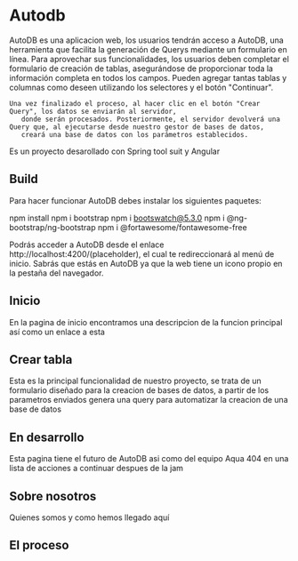 # Autodb

  AutoDB es una aplicacion web, los usuarios tendrán acceso a AutoDB,
      una herramienta que facilita la generación de Querys mediante un
      formulario en línea.
    Para aprovechar sus funcionalidades, los usuarios deben completar el formulario de creación de tablas,
       asegurándose de proporcionar toda la información completa en todos los campos.
       Pueden agregar tantas tablas y columnas como deseen utilizando los selectores y el botón "Continuar".

    Una vez finalizado el proceso, al hacer clic en el botón "Crear Query", los datos se enviarán al servidor,
       donde serán procesados. Posteriormente, el servidor devolverá una Query que, al ejecutarse desde nuestro gestor de bases de datos,
       creará una base de datos con los parámetros establecidos.




Es un proyecto desarollado con Spring tool suit y Angular


## Build
Para hacer funcionar AutoDB debes instalar los siguientes paquetes:

npm install
npm i bootstrap
npm i bootswatch@5.3.0
npm i @ng-bootstrap/ng-bootstrap
npm i @fortawesome/fontawesome-free


Podrás acceder a AutoDB desde el enlace http://localhost:4200/(placeholder), el cual te redireccionará al menú de inicio. Sabrás que estás en AutoDB ya que la web tiene un icono propio en la pestaña del navegador.




## Inicio

En la pagina de inicio encontramos una descripcion de la funcion principal así como un enlace a esta

## Crear tabla

Esta es la principal funcionalidad de nuestro proyecto, se trata de un formulario diseñado para la creacion de bases de datos, a partir de los parametros enviados genera una query para automatizar la creacion de una base de datos

## En desarrollo

Esta pagina tiene el futuro de AutoDB asi como del equipo Aqua 404 en una lista de acciones a continuar despues de la jam


## Sobre nosotros

Quienes somos y como hemos llegado aquí



## El proceso

